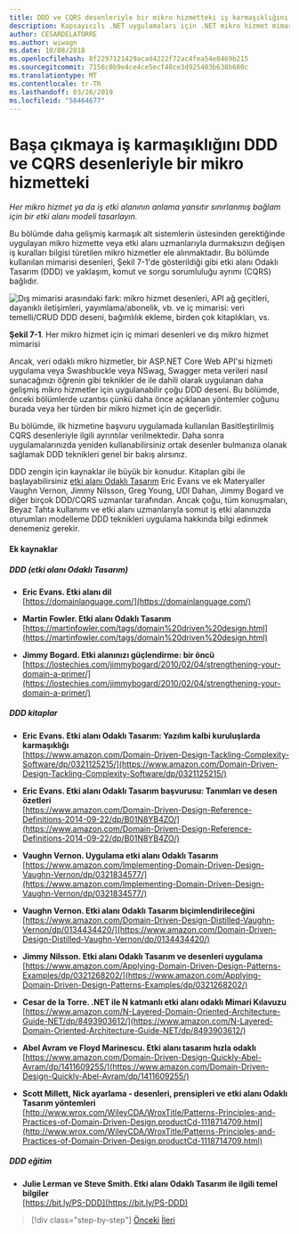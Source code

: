 ```yaml
---
title: DDD ve CQRS desenleriyle bir mikro hizmetteki iş karmaşıklığını bağlayabileceğiniz
description: Kapsayıcılı .NET uygulamaları için .NET mikro hizmet mimarisi | Nasıl başa çıkabileceğiniz DDD ve CQRS desenleriyle uygulama karmaşık iş senaryolarını anlama
author: CESARDELATORRE
ms.author: wiwagn
ms.date: 10/08/2018
ms.openlocfilehash: 8f2297121429acad4222f72ac4fea54e8469b215
ms.sourcegitcommit: 7156c0b9e4ce4ce5ecf48ce3d925403b638b680c
ms.translationtype: MT
ms.contentlocale: tr-TR
ms.lasthandoff: 03/26/2019
ms.locfileid: "58464677"
---
```

# <a name="tackle-business-complexity-in-a-microservice-with-ddd-and-cqrs-patterns"></a>Başa çıkmaya iş karmaşıklığını DDD ve CQRS desenleriyle bir mikro hizmetteki

*Her mikro hizmet ya da iş etki alanının anlama yansıtır sınırlanmış bağlam için bir etki alanı modeli tasarlayın.*

Bu bölümde daha gelişmiş karmaşık alt sistemlerin üstesinden gerektiğinde uygulayan mikro hizmette veya etki alanı uzmanlarıyla durmaksızın değişen iş kuralları bilgisi türetilen mikro hizmetler ele alınmaktadır. Bu bölümde kullanılan mimarisi desenleri, Şekil 7-1'de gösterildiği gibi etki alanı Odaklı Tasarım (DDD) ve yaklaşım, komut ve sorgu sorumluluğu ayrımı (CQRS) bağlıdır.

![Dış mimarisi arasındaki fark: mikro hizmet desenleri, API ağ geçitleri, dayanıklı iletişimleri, yayımlama/abonelik, vb. ve iç mimarisi: veri temelli/CRUD DDD deseni, bağımlılık ekleme, birden çok kitaplıkları, vs.](./media/image1.png)

**Şekil 7-1**. Her mikro hizmet için iç mimari desenleri ve dış mikro hizmet mimarisi

Ancak, veri odaklı mikro hizmetler, bir ASP.NET Core Web API'si hizmeti uygulama veya Swashbuckle veya NSwag, Swagger meta verileri nasıl sunacağınızı öğrenin gibi teknikler de ile dahili olarak uygulanan daha gelişmiş mikro hizmetler için uygulanabilir çoğu DDD deseni. Bu bölümde, önceki bölümlerde uzantısı çünkü daha önce açıklanan yöntemler çoğunu burada veya her türden bir mikro hizmet için de geçerlidir.

Bu bölümde, ilk hizmetine başvuru uygulamada kullanılan Basitleştirilmiş CQRS desenleriyle ilgili ayrıntılar verilmektedir. Daha sonra uygulamalarınızda yeniden kullanabilirsiniz ortak desenler bulmanıza olanak sağlamak DDD teknikleri genel bir bakış alırsınız.

DDD zengin için kaynaklar ile büyük bir konudur. Kitapları gibi ile başlayabilirsiniz [etki alanı Odaklı Tasarım](https://domainlanguage.com/ddd/) Eric Evans ve ek Materyaller Vaughn Vernon, Jimmy Nilsson, Greg Young, UDI Dahan, Jimmy Bogard ve diğer birçok DDD/CQRS uzmanlar tarafından. Ancak çoğu, tüm konuşmaları, Beyaz Tahta kullanımı ve etki alanı uzmanlarıyla somut iş etki alanınızda oturumları modelleme DDD teknikleri uygulama hakkında bilgi edinmek denemeniz gerekir.

#### <a name="additional-resources"></a>Ek kaynaklar

##### <a name="ddd-domain-driven-design"></a>DDD (etki alanı Odaklı Tasarım)

- **Eric Evans. Etki alanı dil** \
  [https://domainlanguage.com/](https://domainlanguage.com/)

- **Martin Fowler. Etki alanı Odaklı Tasarım** \
  [https://martinfowler.com/tags/domain%20driven%20design.html](https://martinfowler.com/tags/domain%20driven%20design.html)

- **Jimmy Bogard. Etki alanınızı güçlendirme: bir öncü** \
  [https://lostechies.com/jimmybogard/2010/02/04/strengthening-your-domain-a-primer/](https://lostechies.com/jimmybogard/2010/02/04/strengthening-your-domain-a-primer/)

##### <a name="ddd-books"></a>DDD kitaplar

- **Eric Evans. Etki alanı Odaklı Tasarım: Yazılım kalbi kuruluşlarda karmaşıklığı** \
  [https://www.amazon.com/Domain-Driven-Design-Tackling-Complexity-Software/dp/0321125215/](https://www.amazon.com/Domain-Driven-Design-Tackling-Complexity-Software/dp/0321125215/)

- **Eric Evans. Etki alanı Odaklı Tasarım başvurusu: Tanımları ve desen özetleri** \
  [https://www.amazon.com/Domain-Driven-Design-Reference-Definitions-2014-09-22/dp/B01N8YB4ZO/](https://www.amazon.com/Domain-Driven-Design-Reference-Definitions-2014-09-22/dp/B01N8YB4ZO/)

- **Vaughn Vernon. Uygulama etki alanı Odaklı Tasarım** \
  [https://www.amazon.com/Implementing-Domain-Driven-Design-Vaughn-Vernon/dp/0321834577/](https://www.amazon.com/Implementing-Domain-Driven-Design-Vaughn-Vernon/dp/0321834577/)

- **Vaughn Vernon. Etki alanı Odaklı Tasarım biçimlendirileceğini** \
  [https://www.amazon.com/Domain-Driven-Design-Distilled-Vaughn-Vernon/dp/0134434420/](https://www.amazon.com/Domain-Driven-Design-Distilled-Vaughn-Vernon/dp/0134434420/)

- **Jimmy Nilsson. Etki alanı Odaklı Tasarım ve desenleri uygulama** \
  [https://www.amazon.com/Applying-Domain-Driven-Design-Patterns-Examples/dp/0321268202/](https://www.amazon.com/Applying-Domain-Driven-Design-Patterns-Examples/dp/0321268202/)

- **Cesar de la Torre. .NET ile N katmanlı etki alanı odaklı Mimari Kılavuzu** \
  [https://www.amazon.com/N-Layered-Domain-Oriented-Architecture-Guide-NET/dp/8493903612/](https://www.amazon.com/N-Layered-Domain-Oriented-Architecture-Guide-NET/dp/8493903612/)

- **Abel Avram ve Floyd Marinescu. Etki alanı tasarım hızla odaklı** \
  [https://www.amazon.com/Domain-Driven-Design-Quickly-Abel-Avram/dp/1411609255/](https://www.amazon.com/Domain-Driven-Design-Quickly-Abel-Avram/dp/1411609255/)

- **Scott Millett, Nick ayarlama - desenleri, prensipleri ve etki alanı Odaklı Tasarım yöntemleri** \
  [http://www.wrox.com/WileyCDA/WroxTitle/Patterns-Principles-and-Practices-of-Domain-Driven-Design.productCd-1118714709.html](http://www.wrox.com/WileyCDA/WroxTitle/Patterns-Principles-and-Practices-of-Domain-Driven-Design.productCd-1118714709.html)

##### <a name="ddd-training"></a>DDD eğitim

- **Julie Lerman ve Steve Smith. Etki alanı Odaklı Tasarım ile ilgili temel bilgiler** \
  [https://bit.ly/PS-DDD](https://bit.ly/PS-DDD)

>[!div class="step-by-step"]
>[Önceki](../multi-container-microservice-net-applications/implement-api-gateways-with-ocelot.md)
>[İleri](apply-simplified-microservice-cqrs-ddd-patterns.md)